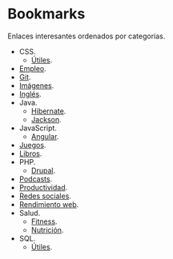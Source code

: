 # Bookmarks

Enlaces interesantes ordenados por categorías.

- CSS.
  - [Útiles](css/utils.md).
- [Empleo](job-hunting.md).
- [Git](git.md).
- [Imágenes](images.md).
- [Inglés](english.md).
- Java.
  - [Hibernate](java/hibernate.md).
  - [Jackson](java/jackson.md).
- JavaScript.
  - [Angular](javascript/angular.md).
- [Juegos](games.md).
- [Libros](books.md).
- PHP.
  - [Drupal](php/drupal.md).
- [Podcasts](podcasts.md).
- [Productividad](productivity.md).
- [Redes sociales](social-networks.md).
- [Rendimiento web](web-performance.md).
- Salud.
  - [Fitness](health/fitness.md).
  - [Nutrición](health/nutrition.md).
- SQL.
  - [Útiles](sql/utils.md).
